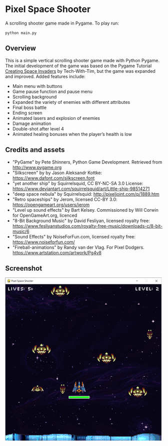 # Pixel Space Shooter
A scrolling shooter game made in Pygame. To play run:
```
python main.py
```

## Overview
This is a simple vertical scrolling shooter game made with Python Pygame. The initial development of the game was based on the Pygame Tutorial [Creating Space Invaders](https://www.youtube.com/watch?v=Q-__8Xw9KTM) by Tech-With-Tim, but the game was expanded and improved. Added features include:
- Main menu with buttons
- Game pause function and pause menu
- Scrolling background
- Expanded the variety of enemies with different attributes
- Final boss battle
- Ending screen
- Animated lasers and explosion of enemies
- Damage animation
- Double-shot after level 4
- Animated healing bonuses when the player’s health is low

## Credits and assets
- "PyGame" by Pete Shinners, Python Game Development. Retrieved from http://www.pygame.org
- "Silkscreen" by by Jason Aleksandr Kottke: https://www.dafont.com/silkscreen.font
- "yet another ship" by Squirrelsquid, CC BY-NC-SA 3.0 License: https://www.deviantart.com/squirrelsquid/art/Little-ship-98514271
- "deep space nebula" by Squirrelsquid: http://pixeljoint.com/p/1889.htm
- "Retro spaceships" by Jerom, licensed CC-BY 3.0: https://opengameart.org/users/jerom
- "Level up sound effects" by Bart Kelsey. Commissioned by Will Corwin for OpenGameArt.org, licenced
- "8-Bit Background Music" by David Fesliyan, licensed royalty free: https://www.fesliyanstudios.com/royalty-free-music/downloads-c/8-bit-music/6
- "Sound Effects" by NoiseForFun.com, licensed royalty free: https://www.noiseforfun.com/
- "Fireball-animations" by Randy van der Vlag. For Pixel Dodgers. https://www.artstation.com/artwork/Pg4v8

## Screenshot
![image](screenshot.png?raw=true)
